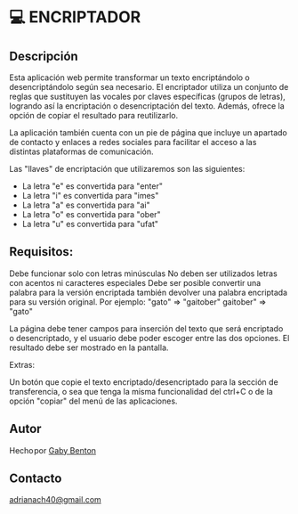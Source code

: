# 💻 ENCRIPTADOR
## Descripción
Esta aplicación web permite transformar un texto encriptándolo o desencriptándolo según sea necesario. El encriptador utiliza un conjunto de reglas que sustituyen las vocales por claves específicas (grupos de letras), logrando así la encriptación o desencriptación del texto. Además, ofrece la opción de copiar el resultado para reutilizarlo.

La aplicación también cuenta con un pie de página que incluye un apartado de contacto y enlaces a redes sociales para facilitar el acceso a las distintas plataformas de comunicación.

Las "llaves" de encriptación que utilizaremos son las siguientes:

- La letra "e" es convertida para "enter"
- La letra "i" es convertida para "imes"
- La letra "a" es convertida para "ai"
- La letra "o" es convertida para "ober"
- La letra "u" es convertida para "ufat"

## Requisitos:

Debe funcionar solo con letras minúsculas
No deben ser utilizados letras con acentos ni caracteres especiales
Debe ser posible convertir una palabra para la versión encriptada también devolver una palabra encriptada para su versión original.
Por ejemplo:
"gato" => "gaitober"
gaitober" => "gato"

La página debe tener campos para inserción del texto que será encriptado o desencriptado, y el usuario debe poder escoger entre las dos opciones.
El resultado debe ser mostrado en la pantalla.

Extras:

Un botón que copie el texto encriptado/desencriptado para la sección de transferencia, o sea que tenga la misma funcionalidad del ctrl+C o de la opción "copiar" del menú de las aplicaciones.


## Autor
Hecho por [Gaby Benton](https://github.com/GabyBenton)

## Contacto 
adrianach40@gmail.com
